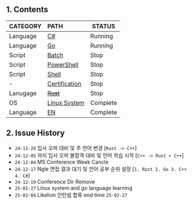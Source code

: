 ## 1. Contents
| CATEGORY | PATH                              | STATUS   |
| :------- | :-------------------------------- | -------- |
| Language | [C#](./CS/)                       | Running  |
| Language | [Go](./Go/)                       | Running  |
| Script   | [Batch](./Batch/)                 | Stop     |
| Script   | [PowerShell](./PowerShell/)       | Stop     |
| Script   | [Shell](./Shell/)                 | Stop     |
| -        | [Certification](./Certification/) | Stop     |
| Lanugage | [~~Rust~~](./Rust/)               | Stop     |
| OS       | [Linux System](./Linux/)          | Complete |
| Language | [EN](./English.md)                | Complete |

## 2. Issue History
* `24-11-26` 입사 오퍼 대비 및 주 언어 변경 [`Rust -> C++`]
* `24-12-05` 까지 입사 오퍼 불합격 대비 및 언어 학습 시작 [`C++ -> Rust + C++`]
* `24-12-04` MS Conference Week Cancle
* `24-12-17` Ngle 면접 결과 대기 및 언어 공부 순위 설정 [`1. Rust 2. Go 3. C++ 4. C#`]
* `24-12-19` Conference Dir Remove
* `25-01-27` Linux system and go language learning
* `25-02-04` Likelion 인턴쉽 합류 end time `25-02-27`
